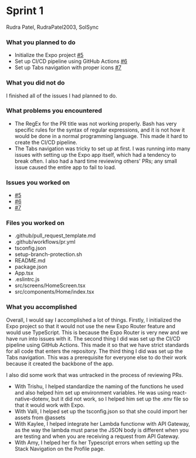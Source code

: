 # Sprint 1

Rudra Patel, RudraPatel2003, SolSync

### What you planned to do

- Initialize the Expo project [#5](https://github.com/utk-cs340-fall24/SolSync/issues/5)
- Set up CI/CD pipeline using GitHub Actions [#6](https://github.com/utk-cs340-fall24/SolSync/issues/6)
- Set up Tabs navigation with proper icons [#7](https://github.com/utk-cs340-fall24/SolSync/issues/7)

### What you did not do

I finished all of the issues I had planned to do.

### What problems you encountered

- The RegEx for the PR title was not working properly. Bash has very specific rules for the syntax of regular expressions, and it is not how it would be done in a normal programming language. This made it hard to create the CI/CD pipeline.
- The Tabs navigation was tricky to set up at first. I was running into many issues with setting up the Expo app itself, which had a tendency to break often. I also had a hard time reviewing others' PRs; any small issue caused the entire app to fail to load.

### Issues you worked on

- [#5](https://github.com/utk-cs340-fall24/SolSync/issues/5)
- [#6](https://github.com/utk-cs340-fall24/SolSync/issues/6)
- [#7](https://github.com/utk-cs340-fall24/SolSync/issues/7)

### Files you worked on

- .github/pull_request_template.md
- .github/workflows/pr.yml
- tsconfig.json
- setup-branch-protection.sh
- README.md
- package.json
- App.tsx
- .eslintrc.js
- src/screens/HomeScreen.tsx
- src/components/Home/index.tsx

### What you accomplished

Overall, I would say I accomplished a lot of things. Firstly, I initialized the Expo project so that it would not use the new Expo Router feature and would use TypeScript. This is because the Expo Router is very new and we have run into issues with it. The second thing I did was set up the CI/CD pipeline using GitHub Actions. This made it so that we have strict standards for all code that enters the repository. The third thing I did was set up the Tabs navigation. This was a prerequisite for everyone else to do their work because it created the backbone of the app.

I also did some work that was untracked in the process of reviewing PRs.

- With Trishu, I helped standardize the naming of the functions he used and also helped him set up environment variables. He was using react-native-dotenv, but it did not work, so I helped him set up the .env file so that it would work with Expo.
- With Valli, I helped set up the tsconfig.json so that she could import her assets from @assets
- With Kaylee, I helped integrate her Lambda functionw with API Gateway, as the way the lambda must parse the JSON body is different when you are testing and when you are receiving a request from API Gateway.
- With Amy, I helped her fix her Typescript errors when setting up the Stack Navigation on the Profile page.
